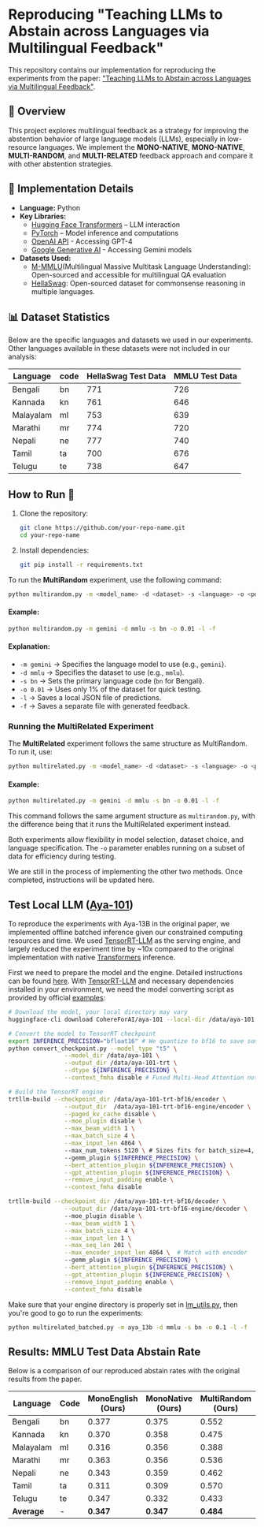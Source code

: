 # Reproducing "Teaching LLMs to Abstain across Languages via Multilingual Feedback"

This repository contains our implementation for reproducing the experiments from the paper:
["Teaching LLMs to Abstain across Languages via Multilingual Feedback"](https://arxiv.org/abs/2406.15948).

## 📌 Overview
This project explores multilingual feedback as a strategy for improving the abstention behavior of large language models (LLMs), especially in low-resource languages. We implement the **MONO-NATIVE**, **MONO-NATIVE**, **MULTI-RANDOM**, and **MULTI-RELATED** feedback approach and compare it with other abstention strategies.

## 🔧 Implementation Details
- **Language:** Python
- **Key Libraries:**
  - [Hugging Face Transformers](https://huggingface.co/docs/transformers/index) – LLM interaction
  - [PyTorch](https://pytorch.org/) – Model inference and computations
  - [OpenAI API](https://platform.openai.com/docs/) - Accessing GPT-4
  - [Google Generative AI](https://ai.google.dev/) - Accessing Gemini models
- **Datasets Used:**
  - [M-MMLU](https://github.com/nlp-uoregon/mlmm-evaluation)(Multilingual Massive Multitask Language Understanding): Open-sourced and accessible for multilingual QA evaluation
  - [HellaSwag](https://github.com/nlp-uoregon/mlmm-evaluation): Open-sourced dataset for commonsense reasoning in multiple languages.
  <!-- - [Belebele](https://huggingface.co/datasets/belebele): Multilingual reading comprehension dataset -->
## 📊 Dataset Statistics
Below are the specific languages and datasets we used in our experiments. Other languages available in these datasets were not included in our analysis:

| Language |  code | HellaSwag Test Data | MMLU Test Data |
|----------|---------|---------------------|----------------|
| Bengali  |   bn  |       771    |     726 |
| Kannada  |   kn  |       761    |     646 |
| Malayalam|   ml  |       753    |     639 |
| Marathi  |   mr  |       774    |     720 |
| Nepali |   ne  |       777    |     740 |
| Tamil  |   ta  |       700    |     676 |
| Telugu |   te  |       738    |     647 |

## How to Run 🚀 
1. Clone the repository:
   ```bash
   git clone https://github.com/your-repo-name.git
   cd your-repo-name
2. Install dependencies:
   ```bash
   git pip install -r requirements.txt
To run the **MultiRandom** experiment, use the following command:
```bash
python multirandom.py -m <model_name> -d <dataset> -s <language> -o <portion> -l -f
```
#### Example:
```bash
python multirandom.py -m gemini -d mmlu -s bn -o 0.01 -l -f
```
#### Explanation:
- `-m gemini` → Specifies the language model to use (e.g., `gemini`).
- `-d mmlu` → Specifies the dataset to use (e.g., `mmlu`).
- `-s bn` → Sets the primary language code (`bn` for Bengali).
- `-o 0.01` → Uses only 1% of the dataset for quick testing.
- `-l` → Saves a local JSON file of predictions.
- `-f` → Saves a separate file with generated feedback.

### Running the MultiRelated Experiment
The **MultiRelated** experiment follows the same structure as MultiRandom. To run it, use:
```bash
python multirelated.py -m <model_name> -d <dataset> -s <language> -o <portion> -l -f
```
#### Example:
```bash
python multirelated.py -m gemini -d mmlu -s bn -o 0.01 -l -f
```
This command follows the same argument structure as `multirandom.py`, with the difference being that it runs the MultiRelated experiment instead.

Both experiments allow flexibility in model selection, dataset choice, and language specification. The `-o` parameter enables running on a subset of data for efficiency during testing.

We are still in the process of implementing the other two methods. Once completed, instructions will be updated here.

## Test Local LLM ([Aya-101](https://huggingface.co/CohereForAI/aya-101))

To reproduce the experiments with Aya-13B in the original paper, we implemented offline batched inference given our constrained computing resources and time. We used [TensorRT-LLM](https://github.com/NVIDIA/TensorRT-LLM) as the serving engine, and largely reduced the experiment time by ~10x compared to the original implementation with native [Transformers](https://github.com/huggingface/transformers) inference.

First we need to prepare the model and the engine. Detailed instructions can be found [here](https://github.com/NVIDIA/TensorRT-LLM/blob/main/examples/enc_dec/README.md). With [TensorRT-LLM](https://github.com/NVIDIA/TensorRT-LLM) and necessary dependencies installed in your environment, we need the model converting script as provided by official [examples](https://github.com/NVIDIA/TensorRT-LLM/blob/main/examples/enc_dec/convert_checkpoint.py): 
```bash
# Download the model, your local directory may vary
huggingface-cli download CohereForAI/aya-101 --local-dir /data/aya-101

# Convert the model to TensorRT checkpoint
export INFERENCE_PRECISION="bfloat16" # We quantize to bf16 to save some memory
python convert_checkpoint.py --model_type "t5" \
                --model_dir /data/aya-101 \
                --output_dir /data/aya-101-trt \
                --dtype ${INFERENCE_PRECISION} \
                --context_fmha disable # Fused Multi-Head Attention not supported for T5

# Build the TensorRT engine
trtllm-build --checkpoint_dir /data/aya-101-trt-bf16/encoder \
                --output_dir  /data/aya-101-trt-bf16-engine/encoder \
                --paged_kv_cache disable \
                --moe_plugin disable \
                --max_beam_width 1 \
                --max_batch_size 4 \
                --max_input_len 4864 \ 
                --max_num_tokens 5120 \ # Sizes fits for batch_size=4, max_new_tokens=200, single H100 serving
                --gemm_plugin ${INFERENCE_PRECISION} \
                --bert_attention_plugin ${INFERENCE_PRECISION} \
                --gpt_attention_plugin ${INFERENCE_PRECISION} \
                --remove_input_padding enable \
                --context_fmha disable

trtllm-build --checkpoint_dir /data/aya-101-trt-bf16/decoder \
                --output_dir /data/aya-101-trt-bf16-engine/decoder \ 
                --moe_plugin disable \
                --max_beam_width 1 \
                --max_batch_size 4 \
                --max_input_len 1 \
                --max_seq_len 201 \
                --max_encoder_input_len 4864 \  # Match with encoder
                --gemm_plugin ${INFERENCE_PRECISION} \
                --bert_attention_plugin ${INFERENCE_PRECISION} \
                --gpt_attention_plugin ${INFERENCE_PRECISION} \
                --remove_input_padding enable \
                --context_fmha disable
```
Make sure that your engine directory is properly set in [lm_utils.py](https://github.com/Nancy030721/M-abstainQA/blob/ecff080e96876b7e0d68682e1dcdc9f2966f7dec/lm_utils.py#L31), then you're good to go to run the experiments:
```bash
python multirelated_batched.py -m aya_13b -d mmlu -s bn -o 0.1 -l -f
```

## Results: MMLU Test Data Abstain Rate
Below is a comparison of our reproduced abstain rates with the original results from the paper.

| Language  | Code |MonoEnglish (Ours)|MonoNative (Ours)|MultiRandom (Ours)|MultiRelated (Ours)|MonoEnglish (Original)|MonoNative (Original) |MultiRandom (Original)|MultiRelated (Original)|Difference (MultiRelated)|
|-|-|-|-|-|-|-|-|-|-|-|
| Bengali   | bn | 0.377 | 0.375 | 0.552 | 0.661 | 0.580 | 0.611 | 0.597 | 0.621  | **+0.040**  |
| Kannada   | kn | 0.370 | 0.358 | 0.475 | 0.646 | 0.515 | 0.607 | 0.615 | 0.704  | **-0.058**  |
| Malayalam | ml | 0.316 | 0.356 | 0.388 | 0.642 | 0.604 | 0.649 | 0.561 | 0.595  | **+0.047**  |
| Marathi   | mr | 0.363 | 0.356 | 0.536 | 0.461 | 0.529 | 0.460 | 0.524 | 0.661  | **-0.200**  |
| Nepali    | ne | 0.343 | 0.359 | 0.462 | 0.345 | 0.578 | 0.583 | 0.549 | 0.590  | **-0.245**  |
| Tamil     | ta | 0.311 | 0.309 | 0.570 | 0.732 | 0.533 | 0.594 | 0.628 | 0.643  | **+0.089**  |
| Telugu    | te | 0.347 | 0.332 | 0.433 | 0.491 | 0.520 | 0.688 | 0.605 | 0.628  | **-0.137**  |
| **Average** | -  | **0.347** | **0.347** | **0.484** | **0.568** | **0.551** | **0.599** | **0.583** | **0.635** | **-0.067**

